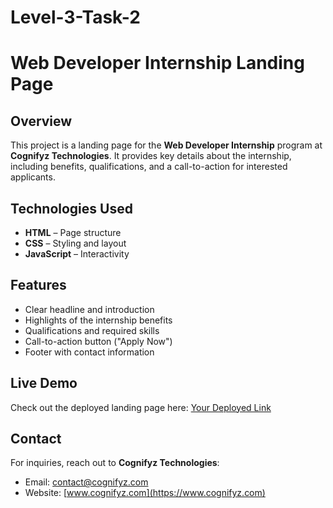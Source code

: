 # Level-3-Task-2

# Web Developer Internship Landing Page

## Overview  
This project is a landing page for the **Web Developer Internship** program at **Cognifyz Technologies**. It provides key details about the internship, including benefits, qualifications, and a call-to-action for interested applicants.

## Technologies Used  
- **HTML** – Page structure  
- **CSS** – Styling and layout  
- **JavaScript** – Interactivity  

## Features  
- Clear headline and introduction  
- Highlights of the internship benefits  
- Qualifications and required skills  
- Call-to-action button ("Apply Now")  
- Footer with contact information  

## Live Demo  
Check out the deployed landing page here: [Your Deployed Link](https://effervescent-mochi-a0f9b3.netlify.app/)

## Contact  
For inquiries, reach out to **Cognifyz Technologies**:  
- Email: [contact@cognifyz.com](mailto:contact@cognifyz.com)  
- Website: [www.cognifyz.com](https://www.cognifyz.com)  

 
